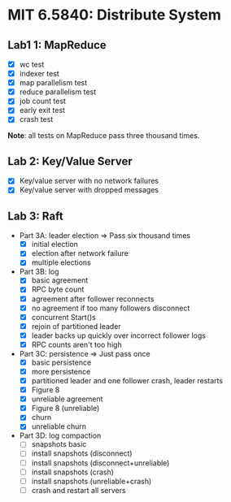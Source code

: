 # MIT 6.5840: Distribute System

## Lab1 1: MapReduce

- [x] wc test
- [x] indexer test
- [x] map parallelism test
- [x] reduce parallelism test
- [x] job count test
- [x] early exit test
- [x] crash test

**Note**: all tests on MapReduce pass three thousand times.

## Lab 2: Key/Value Server

- [x] Key/value server with no network failures
- [x] Key/value server with dropped messages

## Lab 3: Raft

- Part 3A: leader election => Pass six thousand times
  - [x] initial election
  - [x] election after network failure
  - [x] multiple elections

- Part 3B: log
  - [x] basic agreement
  - [x] RPC byte count
  - [x] agreement after follower reconnects
  - [x] no agreement if too many followers disconnect
  - [x] concurrent Start()s
  - [x] rejoin of partitioned leader
  - [x] leader backs up quickly over incorrect follower logs
  - [x] RPC counts aren't too high

- Part 3C: persistence => Just pass once
  - [x] basic persistence
  - [x] more persistence
  - [x] partitioned leader and one follower crash, leader restarts
  - [x] Figure 8
  - [x] unreliable agreement
  - [x] Figure 8 (unreliable)
  - [x] churn
  - [x] unreliable churn
  
- Part 3D: log compaction
  - [ ] snapshots basic
  - [ ] install snapshots (disconnect)
  - [ ] install snapshots (disconnect+unreliable)
  - [ ] install snapshots (crash)
  - [ ] install snapshots (unreliable+crash)
  - [ ] crash and restart all servers
